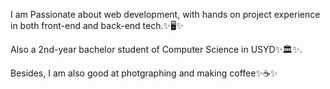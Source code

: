 I am Passionate about web development, with hands on project experience in both front-end and back-end tech.✨🖥✨

Also a 2nd-year bachelor student of Computer Science in USYD✨🏛✨.

Besides, I am also good at photgraphing and making coffee✨☕✨

